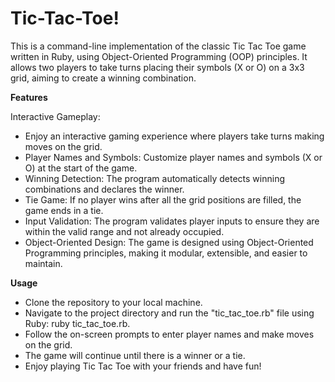 # Tic-Tac-Toe!
This is a command-line implementation of the classic Tic Tac Toe game written in Ruby, using Object-Oriented Programming (OOP) principles. It allows two players to take turns placing their symbols (X or O) on a 3x3 grid, aiming to create a winning combination.

**Features**

Interactive Gameplay: 
- Enjoy an interactive gaming experience where players take turns making moves on the grid.
- Player Names and Symbols: Customize player names and symbols (X or O) at the start of the game.
- Winning Detection: The program automatically detects winning combinations and declares the winner.
- Tie Game: If no player wins after all the grid positions are filled, the game ends in a tie.
- Input Validation: The program validates player inputs to ensure they are within the valid range and not already occupied.
- Object-Oriented Design: The game is designed using Object-Oriented Programming principles, making it modular, extensible, and easier to maintain.

**Usage**
- Clone the repository to your local machine.
- Navigate to the project directory and run the "tic_tac_toe.rb" file using Ruby: ruby tic_tac_toe.rb.
- Follow the on-screen prompts to enter player names and make moves on the grid.
- The game will continue until there is a winner or a tie.
- Enjoy playing Tic Tac Toe with your friends and have fun!